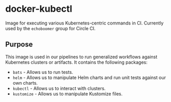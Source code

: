 # docker-kubectl

Image for executing various Kubernetes-centric commands in CI. Currently used by the `echoboomer` group for Circle CI.

## Purpose

This image is used in our pipelines to run generalized workflows against Kubernetes clusters or artifacts. It contains the following packages:

* `bats` - Allows us to run tests.
* `helm` - Allows us to manipulate Helm charts and run unit tests against our own charts.
* `kubectl` - Allows us to interact with clusters.
* `kustomize` - Allows us to manipulate Kustomize files.
